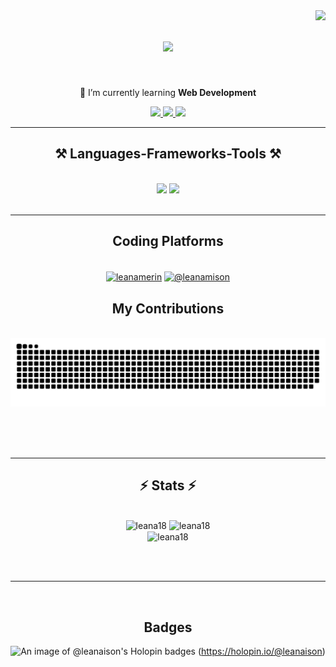 <img align="right" src="https://visitor-badge.laobi.icu/badge?page_id=LEANA18.LEANA18" />

<h1 align="center">
    <img src="https://readme-typing-svg.herokuapp.com/?font=Righteous&size=35&center=true&vCenter=true&width=500&height=70&duration=4000&lines=Hi+There!+👋;+I'm+Leana+Merin+Ison!;" />
</h1>

<!--<h3 align="center">A passionate software developer from Canada 🇨🇦</h3>-->

<br/>

<div align="center">
 

 
 🌱 I’m currently learning **Web Development**





 </div>
 
<div align="center"> 
  <a href="mailto:leanamerinison@gmail.com">
    <img src="https://img.shields.io/badge/Gmail-333333?style=for-the-badge&logo=gmail&logoColor=red" />
  </a>
  <a href="https://linkedin.com/in/leana-merin-ison" target="_blank">
    <img src="https://img.shields.io/badge/LinkedIn-0077B5?style=for-the-badge&logo=linkedin&logoColor=white" target="_blank" />
  </a>
  <a href="https://leana18.github.io/Portfolio/" target="_blank">
     <img src="https://img.shields.io/badge/Portfolio-FF5722?style=for-the-badge&logo=todoist&logoColor=white" target="_blank" /> 
  </a>
</div>

 <hr/>
 
<h2 align="center">⚒️ Languages-Frameworks-Tools ⚒️</h2>
<br/>
<div align="center">
    <img src="https://skillicons.dev/icons?i=,bootstrap,html,css,vscode,github,figma" />
    <img src="https://skillicons.dev/icons?i=python,tensorflow,flutter,dart,firebase,c,java,mysql" /><br>
</div>

<br/>
<hr/>
<div align="center">
  <h2> Coding Platforms </h2>
  <br>
<a href="https://www.hackerrank.com/leanamerin" target="blank"><img align="center" src="https://raw.githubusercontent.com/rahuldkjain/github-profile-readme-generator/master/src/images/icons/Social/hackerrank.svg" alt="leanamerin" height="50" width="50" /></a>
<a href="https://www.leetcode.com/@leanamison" target="blank"><img align="center" src="https://raw.githubusercontent.com/rahuldkjain/github-profile-readme-generator/master/src/images/icons/Social/leet-code.svg" alt="@leanamison" height="40" width="40" /></a>


  
  <br/>
</div>

<div align="center">
  <h2> My Contributions </h2>
  <br>
  <img alt="snake eating my contributions" src="https://raw.githubusercontent.com/LEANA18/LEANA18/output/github-contribution-grid-snake.svg" />
  
  <br/><br/><br/>
</div>

<hr/>

<h2 align="center">⚡ Stats ⚡</h2>
<br>
<div align=center>
   <img width=390 src="https://github-readme-streak-stats.herokuapp.com/?user=leana18&" alt="leana18" />
  
  <img width=390 src="https://github-readme-stats.vercel.app/api?username=leana18&show_icons=true&locale=en" alt="leana18" />
 
  <br/>
 <img width=325 align="center" src="https://github-readme-stats.vercel.app/api/top-langs?username=leana18&show_icons=true&locale=en&layout=compact" alt="leana18"/>
</div>

<br/><br/>

<hr/>

<br/>

<div align="center">
 <h2> Badges </h2>
 
![An image of @leanaison's Holopin badges](https://holopin.me/leanaison) (https://holopin.io/@leanaison)

</div>

<br/>
